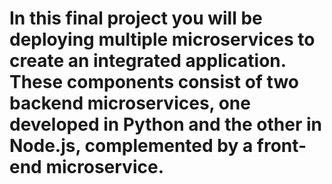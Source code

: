 # In this final project you will be deploying multiple microservices to create an integrated application. These components consist of two backend microservices, one developed in Python and the other in Node.js, complemented by a front-end microservice.
